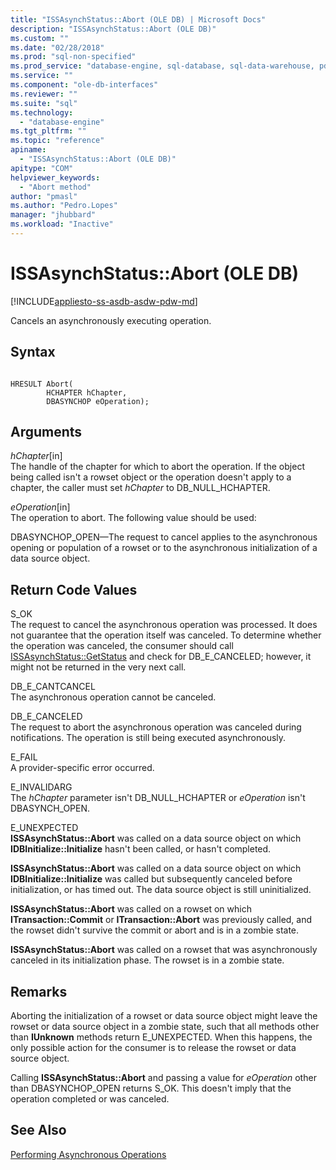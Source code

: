```yaml
---
title: "ISSAsynchStatus::Abort (OLE DB) | Microsoft Docs"
description: "ISSAsynchStatus::Abort (OLE DB)"
ms.custom: ""
ms.date: "02/28/2018"
ms.prod: "sql-non-specified"
ms.prod_service: "database-engine, sql-database, sql-data-warehouse, pdw"
ms.service: ""
ms.component: "ole-db-interfaces"
ms.reviewer: ""
ms.suite: "sql"
ms.technology: 
  - "database-engine"
ms.tgt_pltfrm: ""
ms.topic: "reference"
apiname: 
  - "ISSAsynchStatus::Abort (OLE DB)"
apitype: "COM"
helpviewer_keywords: 
  - "Abort method"
author: "pmasl"
ms.author: "Pedro.Lopes"
manager: "jhubbard"
ms.workload: "Inactive"
---
```

# ISSAsynchStatus::Abort (OLE DB)
[!INCLUDE[appliesto-ss-asdb-asdw-pdw-md](../../../includes/appliesto-ss-asdb-asdw-pdw-md.md)]

  Cancels an asynchronously executing operation.  
  
## Syntax  
  
```  
  
HRESULT Abort(  
        HCHAPTER hChapter,  
        DBASYNCHOP eOperation);  
```  
  
## Arguments  
 *hChapter*[in]  
 The handle of the chapter for which to abort the operation. If the object being called isn't a rowset object or the operation doesn't apply to a chapter, the caller must set *hChapter* to DB_NULL_HCHAPTER.  
  
 *eOperation*[in]  
 The operation to abort. The following value should be used:  
  
 DBASYNCHOP_OPEN—The request to cancel applies to the asynchronous opening or population of a rowset or to the asynchronous initialization of a data source object.  
  
## Return Code Values  
 S_OK  
 The request to cancel the asynchronous operation was processed. It does not guarantee that the operation itself was canceled. To determine whether the operation was canceled, the consumer should call [ISSAsynchStatus::GetStatus](../../oledb/ole-db-interfaces/issasynchstatus-getstatus-ole-db.md) and check for DB_E_CANCELED; however, it might not be returned in the very next call.  
  
 DB_E_CANTCANCEL  
 The asynchronous operation cannot be canceled.  
  
 DB_E_CANCELED  
 The request to abort the asynchronous operation was canceled during notifications. The operation is still being executed asynchronously.  
  
 E_FAIL  
 A provider-specific error occurred.  
  
 E_INVALIDARG  
 The *hChapter* parameter isn't DB_NULL_HCHAPTER or *eOperation* isn't DBASYNCH_OPEN.  
  
 E_UNEXPECTED  
 **ISSAsynchStatus::Abort** was called on a data source object on which **IDBInitialize::Initialize** hasn't been called, or hasn't completed.  
  
 **ISSAsynchStatus::Abort** was called on a data source object on which **IDBInitialize::Initialize** was called but subsequently canceled before initialization, or has timed out. The data source object is still uninitialized.  
  
 **ISSAsynchStatus::Abort** was called on a rowset on which **ITransaction::Commit** or **ITransaction::Abort** was previously called, and the rowset didn't survive the commit or abort and is in a zombie state.  
  
 **ISSAsynchStatus::Abort** was called on a rowset that was asynchronously canceled in its initialization phase. The rowset is in a zombie state.  
  
## Remarks  
 Aborting the initialization of a rowset or data source object might leave the rowset or data source object in a zombie state, such that all methods other than **IUnknown** methods return E_UNEXPECTED. When this happens, the only possible action for the consumer is to release the rowset or data source object.  
  
 Calling **ISSAsynchStatus::Abort** and passing a value for *eOperation* other than DBASYNCHOP_OPEN returns S_OK. This doesn't imply that the operation completed or was canceled.  
  
## See Also  
 [Performing Asynchronous Operations](../../oledb/features/performing-asynchronous-operations.md)  
  
  
